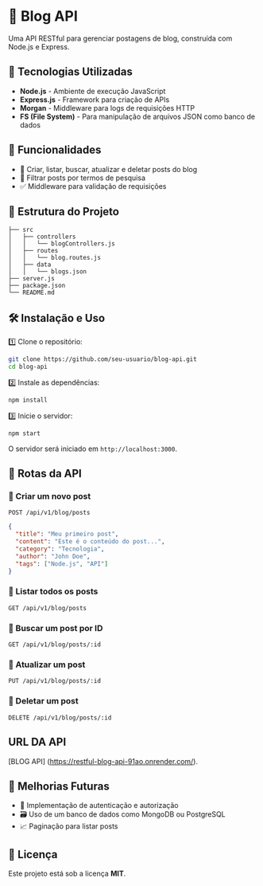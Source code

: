 # 📝 Blog API

Uma API RESTful para gerenciar postagens de blog, construída com Node.js e Express.

## 🚀 Tecnologias Utilizadas

- **Node.js** - Ambiente de execução JavaScript
- **Express.js** - Framework para criação de APIs
- **Morgan** - Middleware para logs de requisições HTTP
- **FS (File System)** - Para manipulação de arquivos JSON como banco de dados

## 📌 Funcionalidades

- 📜 Criar, listar, buscar, atualizar e deletar posts do blog
- 🔎 Filtrar posts por termos de pesquisa
- ✅ Middleware para validação de requisições

## 📂 Estrutura do Projeto
```
├── src
│   ├── controllers
│   │   └── blogControllers.js
│   ├── routes
│   │   └── blog.routes.js
│   ├── data
│   │   └── blogs.json
├── server.js
├── package.json
└── README.md
```

## 🛠️ Instalação e Uso

1️⃣ Clone o repositório:
```bash
git clone https://github.com/seu-usuario/blog-api.git
cd blog-api
```

2️⃣ Instale as dependências:
```bash
npm install
```

3️⃣ Inicie o servidor:
```bash
npm start
```

O servidor será iniciado em `http://localhost:3000`.

## 📌 Rotas da API

### 🔹 Criar um novo post
`POST /api/v1/blog/posts`
```json
{
  "title": "Meu primeiro post",
  "content": "Este é o conteúdo do post...",
  "category": "Tecnologia",
  "author": "John Doe",
  "tags": ["Node.js", "API"]
}
```

### 🔹 Listar todos os posts
`GET /api/v1/blog/posts`

### 🔹 Buscar um post por ID
`GET /api/v1/blog/posts/:id`

### 🔹 Atualizar um post
`PUT /api/v1/blog/posts/:id`

### 🔹 Deletar um post
`DELETE /api/v1/blog/posts/:id`

## URL DA API
[BLOG API] (https://restful-blog-api-91ao.onrender.com/).

## 🎯 Melhorias Futuras
- 🔐 Implementação de autenticação e autorização
- 🗃️ Uso de um banco de dados como MongoDB ou PostgreSQL
- 📈 Paginação para listar posts

## 📜 Licença
Este projeto está sob a licença **MIT**.

